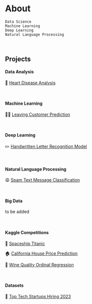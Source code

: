 # About

```
Data Science
Machine Learning
Deep Learning
Natural Language Processing
```
<br>

## Projects

#### Data Analysis
💊 [Heart Disease Analysis](https://github.com/chickooooo/heart_disease_analysis)

<br>

#### Machine Learning

🏃‍♂️ [Leaving Customer Prediction](https://github.com/chickooooo/leaving_customer)

<br>

#### Deep Learning

✏️ [Handwritten Letter Recognition Model](https://github.com/chickooooo/handwritten_letter_recognition)

<br>

#### Natural Language Processing

😩 [Spam Text Message Classification](https://github.com/chickooooo/spam_message_classification)

<br>

#### Big Data

to be added

<br>

#### Kaggle Competitions

🚀 [Spaceship Titanic](https://github.com/chickooooo/space_titanic_2)<br>

🏠 [California House Price Prediction](https://github.com/chickooooo/california_housing_2)<br>

🍷 [Wine Quality Ordinal Regression](https://github.com/chickooooo/wine_quality)

<br>

#### Datasets

🦄 [Top Tech Startups Hiring 2023](https://github.com/chickooooo/top_tech_startups_hiring)

